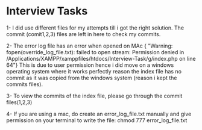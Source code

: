 #  Interview Tasks 

 1- I did use different files for my attempts till i got the right solution. The commit (comit1,2,3) files are left in here to check my commits.

 2- The error log file has an error when opened on MAc { "Warning: fopen(override_log_file.txt): failed to open stream: Permission denied in /Applications/XAMPP/xamppfiles/htdocs/Interview-Task/g/index.php on line 64"}
This is due to user permission hence i did move on a windows operating system  where it works perfectly reason the index file has no commit as it was copied from the windows system (reason i kept the commits files).

3- To view the commits of the index file, please go through the commit files(1,2,3)

4- If you are using a mac, do create an error_log_file.txt manually and give permission on your terminal to write the file: chmod 777 error_log_file.txt
